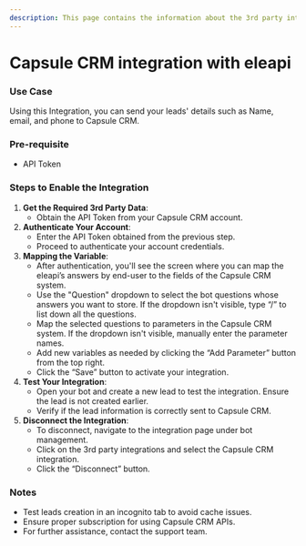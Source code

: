 ```yaml
---
description: This page contains the information about the 3rd party integrations.
---
```


# Capsule CRM integration with eleapi

### Use Case

Using this Integration, you can send your leads' details such as Name, email, and phone to Capsule CRM.

### Pre-requisite

* API Token

### Steps to Enable the Integration

1. **Get the Required 3rd Party Data**:
   * Obtain the API Token from your Capsule CRM account.
2. **Authenticate Your Account**:
   * Enter the API Token obtained from the previous step.
   * Proceed to authenticate your account credentials.
3. **Mapping the Variable**:
   * After authentication, you'll see the screen where you can map the eleapi’s answers by end-user to the fields of the Capsule CRM system.
   * Use the "Question" dropdown to select the bot questions whose answers you want to store. If the dropdown isn't visible, type “/” to list down all the questions.
   * Map the selected questions to parameters in the Capsule CRM system. If the dropdown isn't visible, manually enter the parameter names.
   * Add new variables as needed by clicking the “Add Parameter” button from the top right.
   * Click the “Save” button to activate your integration.
4. **Test Your Integration**:
   * Open your bot and create a new lead to test the integration. Ensure the lead is not created earlier.
   * Verify if the lead information is correctly sent to Capsule CRM.
5. **Disconnect the Integration**:
   * To disconnect, navigate to the integration page under bot management.
   * Click on the 3rd party integrations and select the Capsule CRM integration.
   * Click the “Disconnect” button.

### Notes

* Test leads creation in an incognito tab to avoid cache issues.
* Ensure proper subscription for using Capsule CRM APIs.
* For further assistance, contact the support team.

